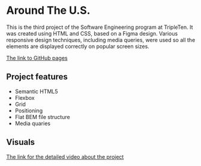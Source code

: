 # Around The U.S.

This is the third project of the Software Engineering program at TripleTen. It was created using HTML and CSS, based on a Figma design. Various responsive design techniques, including media queries, were used so all the elements are displayed correctly on popular screen sizes.

[The link to GitHub pages](https://lina-mykhailyk.github.io/se_project_aroundtheus/)

## Project features

- Semantic HTML5
- Flexbox
- Grid
- Positioning
- Flat BEM file structure
- Media quaries

## Visuals

[The link for the detailed video about the project](https://drive.google.com/file/d/10-3BRHKlZTfx52j4V4X0kXwV7bXGAwjB/view?usp=sharing)
